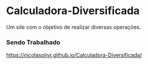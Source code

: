 # Calculadora-Diversificada
Um site com o objetivo de realizar diversas operações.

### Sendo Trabalhado
https://nicolasolivr.github.io/Calculadora-Diversificada/
